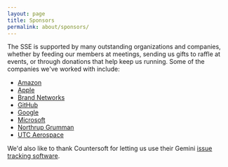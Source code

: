 ```yaml
---
layout: page
title: Sponsors
permalink: about/sponsors/
---
```

The SSE is supported by many outstanding organizations and companies, whether by feeding our members at meetings, sending us gifts to raffle at events, or through donations that help keep us running. Some of the companies we've worked with include:

* [Amazon][1]
* [Apple][2]
* [Brand Networks][3]
* [GitHub][4]
* [Google][5]
* [Microsoft][6]
* [Northrup Grumman][7]
* [UTC Aerospace][8]

We'd also like to thank Countersoft for letting us use their Gemini [issue tracking software][9].

[1]: http://www.amazon.com
[2]: http://www.apple.com
[3]: http://www.brandnetworksinc.com/
[4]: http://www.github.com
[5]: http://www.google.com
[6]: http://www.microsoft.com
[7]: http://www.northropgrumman.com/Pages/default.aspx
[8]: http://utcaerospacesystems.com/
[9]: http://www.countersoft.com
